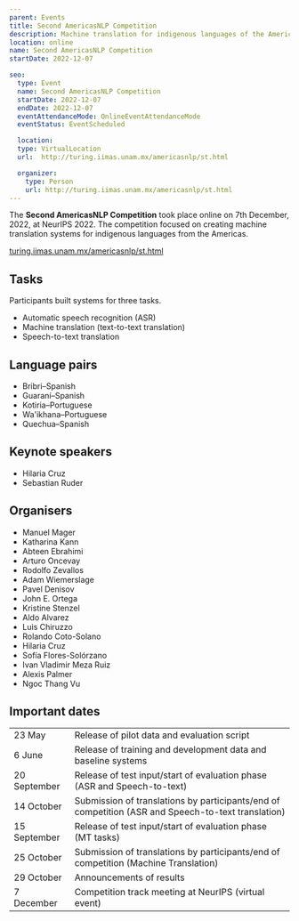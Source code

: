 ```yaml
---
parent: Events
title: Second AmericasNLP Competition
description: Machine translation for indigenous languages of the Americas
location: online
name: Second AmericasNLP Competition
startDate: 2022-12-07

seo:
  type: Event
  name: Second AmericasNLP Competition
  startDate: 2022-12-07
  endDate: 2022-12-07
  eventAttendanceMode: OnlineEventAttendanceMode
  eventStatus: EventScheduled

  location:
  type: VirtualLocation
  url:  http://turing.iimas.unam.mx/americasnlp/st.html

  organizer:
    type: Person
    url: http://turing.iimas.unam.mx/americasnlp/st.html
---
```


The **Second AmericasNLP Competition** took place online on 7th December, 2022, at NeurIPS 2022.
The competition focused on creating machine translation systems for indigenous languages from the Americas.

[turing.iimas.unam.mx/americasnlp/st.html](http://turing.iimas.unam.mx/americasnlp/st.html)

## Tasks

Participants built systems for three tasks.

 - Automatic speech recognition (ASR)
 - Machine translation (text-to-text translation)
 - Speech-to-text translation

## Language pairs

- Bribri–Spanish
- Guaraní–Spanish
- Kotiria–Portuguese
- Wa'ikhana–Portuguese
- Quechua–Spanish

## Keynote speakers

- Hilaria Cruz
- Sebastian Ruder

## Organisers

- Manuel Mager
- Katharina Kann
- Abteen Ebrahimi
- Arturo Oncevay
- Rodolfo Zevallos
- Adam Wiemerslage
- Pavel Denisov
- John E. Ortega
- Kristine Stenzel
- Aldo Alvarez
- Luis Chiruzzo
- Rolando Coto-Solano
- Hilaria Cruz
- Sofía Flores-Solórzano
- Ivan Vladimir Meza Ruiz
- Alexis Palmer
- Ngoc Thang Vu

## Important dates

|     |     |
| --- | --- |
| 23 May | Release of pilot data and evaluation script |
| 6 June | Release of training and development data and baseline systems |
| 20 September | Release of test input/start of evaluation phase (ASR and Speech-to-text) |
| 14 October | Submission of translations by participants/end of competition (ASR and Speech-to-text translation) |
| 15 September | Release of test input/start of evaluation phase (MT tasks) |
| 25 October | Submission of translations by participants/end of competition (Machine Translation) |
| 29 October | Announcements of results |
| 7 December | Competition track meeting at NeurIPS (virtual event) |
